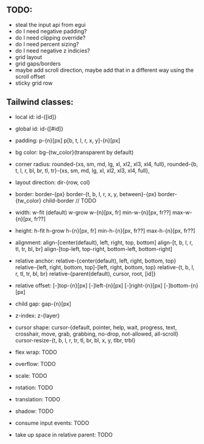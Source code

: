 ## TODO:
* steal the input api from egui
* do I need negative padding?
* do I need clipping override?
* do I need percent sizing?
* do I need negative z indicies?
* grid layout
* grid gaps/borders
* maybe add scroll direction, maybe add that in a different way using the scroll offset
* sticky grid row

## Tailwind classes:
* local id:             id-{[id]}
* global id:            id-{[#id]}
* padding:              p-{n}[px]
                        p[b, t, l, r, x, y]-{n}[px]
* bg color:             bg-{tw_color}(transparent by default)
* corner radius:        rounded-{xs, sm, md, lg, xl, xl2, xl3, xl4, full},
                        rounded-{b, t, l, r, bl, br, tl, tr}-{xs, sm, md, lg, xl, xl2, xl3, xl4, full},
* layout direction:     dir-{row, col}
* border:               border-{px}
                        border-{t, b, l, r, x, y, between}-{px}
                        border-{tw_color}
                        child-border // TODO
* width:                w-fit (default)
                        w-grow
                        w-{n}[px, fr]
                        min-w-{n}[px, fr??]
                        max-w-{n}[px, fr??]
* height:               h-fit
                        h-grow
                        h-{n}[px, fr]
                        min-h-{n}[px, fr??]
                        max-h-{n}[px, fr??]
* alignment:            align-[center(default), left, right, top, bottom]
                        align-[t, b, l, r, tl, tr, bl, br]
                        align-[top-left, top-right, bottom-left, bottom-right]
* relative anchor:      relative-{center(default), left, right, bottom, top}
                        relative-{left, right, bottom, top]-[left, right, bottom, top}
                        relative-{t, b, l, r, tl, tr, bl, br}
                        relative-{parent(default), cursor, root, [id]}
* relative offset:      [-]top-{n}[px]
                        [-]left-{n}[px]
                        [-]right-{n}[px]
                        [-]bottom-{n}[px]
* child gap:            gap-{n}[px]
* z-index:              z-{layer}
* cursor shape:         cursor-{default, pointer, help, wait, progress, text, crosshair, move, grab, grabbing, no-drop, not-allowed, all-scroll}
                        cursor-resize-{t, b, l, r, tr, tl, br, bl, x, y, tlbr, trbl}

* flex wrap:            TODO
* overflow:             TODO
* scale:                TODO
* rotation:             TODO
* translation:          TODO
* shadow:               TODO
* consume input events: TODO
* take up space in relative parent: TODO
